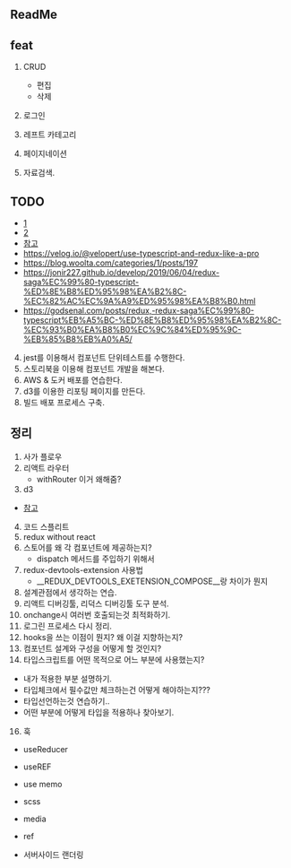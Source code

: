 ## ReadMe

## feat
1. CRUD
    - 편집
    - 삭제

2. 로그인
3. 레프트 카테고리
4. 페이지네이션
5. 자료검색.


## TODO
- [1](https://gist.github.com/Jonir227/b7fc8b5b0646b7a90c26bd73a70c12b9)
- [2](https://react.vlpt.us/using-typescript/06-ts-redux-middleware.html)
- [참고](https://github.com/velopert/ts-react-redux-tutorial)
- https://velog.io/@velopert/use-typescript-and-redux-like-a-pro
- https://blog.woolta.com/categories/1/posts/197
- https://jonir227.github.io/develop/2019/06/04/redux-saga%EC%99%80-typescript-%ED%8E%B8%ED%95%98%EA%B2%8C-%EC%82%AC%EC%9A%A9%ED%95%98%EA%B8%B0.html
- https://godsenal.com/posts/redux,-redux-saga%EC%99%80-typescript%EB%A5%BC-%ED%8E%B8%ED%95%98%EA%B2%8C-%EC%93%B0%EA%B8%B0%EC%9C%84%ED%95%9C-%EB%85%B8%EB%A0%A5/
4. jest를 이용해서 컴포넌트 단위테스트를 수행한다.
5. 스토리북을 이용해 컴포넌트 개발을 해본다.
6. AWS & 도커 배포를 연습한다.
7. d3를 이용한 리포팅 페이지를 만든다.
8. 빌드 배포 프로세스 구축.

## 정리
1. 사가 플로우
2. 리액트 라우터
    - withRouter 이거 왜해줌?
3. d3
- [참고](https://riptutorial.com/ko/d3-js/example/8402/%EC%A2%8C%ED%91%9C%EA%B3%84)
4. 코드 스플리트
5. redux without react
6. 스토어를 왜 각 컴포넌트에 제공하는지?
    - dispatch 메서드를 주입하기 위해서
7. redux-devtools-extension 사용법 
    - __REDUX_DEVTOOLS_EXETENSION_COMPOSE__랑 차이가 뭔지
8. 설계관점에서 생각하는 연습.
9. 리액트 디버깅툴, 리덕스 디버깅툴 도구 분석.
10. onchange시 여러번 호출되는것 최적화하기.
11. 로그린 프로세스 다시 정리.
12. hooks을 쓰는 이점이 뭔지? 왜 이걸 지향하는지?
14. 컴포넌트 설계와 구성을 어떻게 할 것인지?
15. 타입스크립트를 어떤 목적으로 어느 부분에 사용했는지?
- 내가 적용한 부분 설명하기.
- 타입체크에서 필수값만 체크하는건 어떻게 해야하는지???
- 타입선언하는것 연습하기..
- 어떤 부분에 어떻게 타입을 적용하나 찾아보기.

16. 훅
- useReducer
- useREF
- use memo

- scss
- media
- ref
- 서버사이드 랜더링